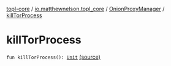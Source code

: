 [topl-core](../../index.md) / [io.matthewnelson.topl_core](../index.md) / [OnionProxyManager](index.md) / [killTorProcess](./kill-tor-process.md)

# killTorProcess

`fun killTorProcess(): `[`Unit`](https://kotlinlang.org/api/latest/jvm/stdlib/kotlin/-unit/index.html) [(source)](https://github.com/05nelsonm/TorOnionProxyLibrary-Android/blob/master/topl-core/src/main/java/io/matthewnelson/topl_core/OnionProxyManager.kt#L1027)